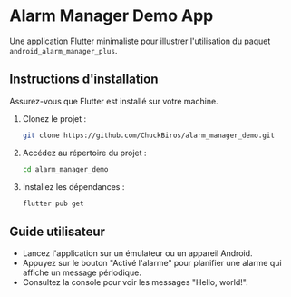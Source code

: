   # Alarm Manager Demo App

   Une application Flutter minimaliste pour illustrer l'utilisation du paquet `android_alarm_manager_plus`.

   ## Instructions d'installation

   Assurez-vous que Flutter est installé sur votre machine.

   1. Clonez le projet :
      ```bash
      git clone https://github.com/ChuckBiros/alarm_manager_demo.git
      ```

   2. Accédez au répertoire du projet :
      ```bash
      cd alarm_manager_demo
      ```

   3. Installez les dépendances :
      ```bash
      flutter pub get
      ```

   ## Guide utilisateur

   - Lancez l'application sur un émulateur ou un appareil Android.
   - Appuyez sur le bouton "Activé l'alarme" pour planifier une alarme qui affiche un message périodique.
   - Consultez la console pour voir les messages "Hello, world!".